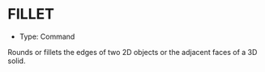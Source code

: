 # FILLET

- Type: Command

Rounds or fillets the edges of two 2D objects or the adjacent faces of a 3D solid.
